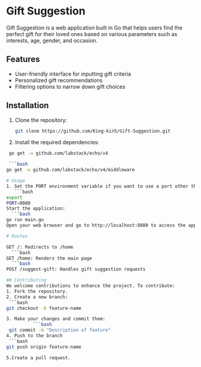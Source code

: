 # Gift Suggestion

Gift Suggestion is a web application built in Go that helps users find the perfect gift for their loved ones based on various parameters such as interests, age, gender, and occasion.

## Features

- User-friendly interface for inputting gift criteria
- Personalized gift recommendations
- Filtering options to narrow down gift choices


## Installation

1. Clone the repository:
   ```bash
   git clone https://github.com/King-kin5/Gift-Suggestion.git

2. Install the required dependencies:
  ```bash
   go get -u github.com/labstack/echo/v4

   ```bash
  go get -u github.com/labstack/echo/v4/middleware

# Usage
  1. Set the PORT environment variable if you want to use a port other than the default 8080:
     ```bash
  export
  PORT=8080
 Start the application:
    ```bash
 go run main.go
 Open your web browser and go to http://localhost:8080 to access the application.

# Routes
 
GET /: Redirects to /home
    ```bash
GET /home: Renders the main page
    ```bash
POST /suggest-gift: Handles gift suggestion requests

## Contributing
We welcome contributions to enhance the project. To contribute:
1. Fork the repository.
2. Create a new branch:
   ```bash
  git checkout -b feature-name

3. Make your changes and commit them:
            ```bash
   git commit -m "Description of feature"
4. Push to the branch
   ```bash
  git push origin feature-name

5.Create a pull request.